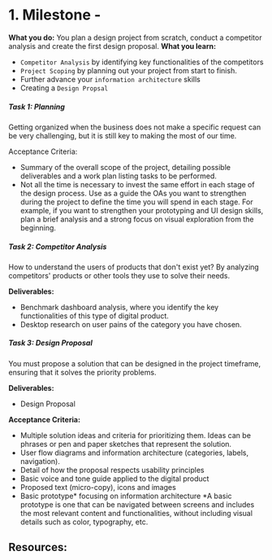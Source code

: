 # 1. Milestone - 

**What you do:**  You plan a design project from scratch, conduct a competitor analysis and create the first design proposal.
**What you learn:** 
- `Competitor Analysis` by identifying key functionalities of the competitors
- `Project Scoping` by planning out your project from start to finish.
- Further advance your `information architecture` skills
- Creating a `Design Propsal`

##### Task 1: Planning
Getting organized when the business does not make a specific request can be very challenging, but it is still key to making the most of our time.

Acceptance Criteria:
- Summary of the overall scope of the project, detailing possible deliverables and a work plan listing tasks to be performed.
- Not all the time is necessary to invest the same effort in each stage of the design process. Use as a guide the OAs you want to strengthen during the project to define the time you will spend in each stage. For example, if you want to strengthen your prototyping and UI design skills, plan a brief analysis and a strong focus on visual exploration from the beginning.

##### Task 2: Competitor Analysis
How to understand the users of products that don't exist yet? By analyzing competitors' products or other tools they use to solve their needs.

**Deliverables:**
- Benchmark dashboard analysis, where you identify the key functionalities of this type of digital product.
- Desktop research on user pains of the category you have chosen.


##### Task 3: Design Proposal
You must propose a solution that can be designed in the project timeframe, ensuring that it solves the priority problems.

**Deliverables:**
- Design Proposal

**Acceptance Criteria:**
- Multiple solution ideas and criteria for prioritizing them. Ideas can be phrases or pen and paper sketches that represent the solution.
- User flow diagrams and information architecture (categories, labels, navigation).
- Detail of how the proposal respects usability principles
- Basic voice and tone guide applied to the digital product
- Proposed text (micro-copy), icons and images
- Basic prototype* focusing on information architecture
*A basic prototype is one that can be navigated between screens and includes the most relevant content and functionalities, without including visual details such as color, typography, etc.


**Resources:**
- 
